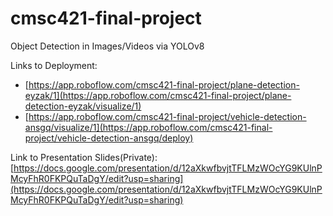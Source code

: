 # cmsc421-final-project

Object Detection in Images/Videos via YOLOv8

Links to Deployment: 
- [https://app.roboflow.com/cmsc421-final-project/plane-detection-eyzak/1](https://app.roboflow.com/cmsc421-final-project/plane-detection-eyzak/visualize/1)
- [https://app.roboflow.com/cmsc421-final-project/vehicle-detection-ansgq/visualize/1](https://app.roboflow.com/cmsc421-final-project/vehicle-detection-ansgq/deploy)
  
Link to Presentation Slides(Private): [https://docs.google.com/presentation/d/12aXkwfbvjtTFLMzWOcYG9KUlnPMcyFhR0FKPQuTaDgY/edit?usp=sharing](https://docs.google.com/presentation/d/12aXkwfbvjtTFLMzWOcYG9KUlnPMcyFhR0FKPQuTaDgY/edit?usp=sharing)

